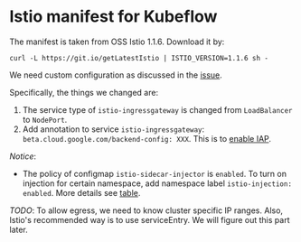 # Istio manifest for Kubeflow

The manifest is taken from OSS Istio 1.1.6. Download it by:
```
curl -L https://git.io/getLatestIstio | ISTIO_VERSION=1.1.6 sh -
```

We need custom configuration as discussed in the
[issue](https://github.com/kubeflow/kubeflow/issues/1909#issuecomment-438409215).

Specifically, the things we changed are:

1. The service type of `istio-ingressgateway` is changed from `LoadBalancer` to `NodePort`.
1. Add annotation to service `istio-ingressgateway`: `beta.cloud.google.com/backend-config: XXX`.
   This is to [enable IAP](https://cloud.google.com/iap/docs/enabling-kubernetes-howto#kubernetes-configure).

*Notice*: 
* The policy of configmap `istio-sidecar-injector` is `enabled`. To turn on injection for certain namespace, add namespace 
label `istio-injection: enabled`. More details see [table](https://github.com/istio/istio/issues/6476#issuecomment-399219937).

*TODO*: To allow egress, we need to know cluster specific IP ranges. Also, Istio's recommended way is to use
serviceEntry. We will figure out this part later.
